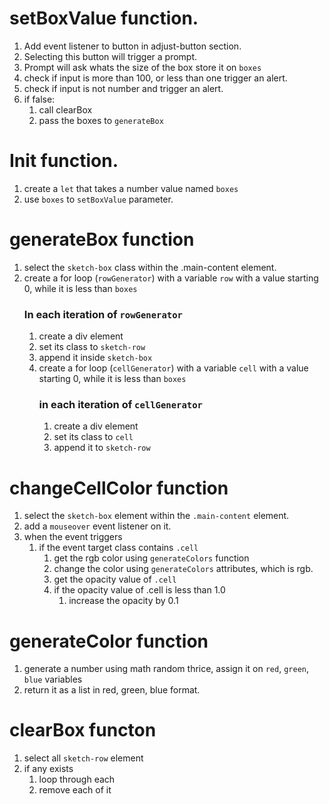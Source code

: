 # setBoxValue function.
1. Add event listener to button in adjust-button section.
1. Selecting this button will trigger a prompt.
1. Prompt will ask whats the size of the box store it on `boxes`
1. check if input is more than 100, or less than one trigger an alert.
1. check if input is not number and trigger an alert.
1. if false:
    1. call clearBox
    1. pass the boxes to `generateBox`

# Init function.
1. create a `let` that takes a number value named `boxes`
1. use `boxes` to `setBoxValue` parameter.

# generateBox function
1. select the `sketch-box` class within the .main-content element.
1. create a for loop (`rowGenerator`) with a variable `row` with a value starting 0, while it is less than `boxes`
    ### In each iteration of `rowGenerator`
    1. create a div element
    1. set its class to `sketch-row`
    1. append it inside `sketch-box`
    1. create a for loop (`cellGenerator`) with a variable `cell` with a value starting 0, while it is less than `boxes`
        ### in each iteration of `cellGenerator`
        1. create a div element
        1. set its class to `cell`
        1. append it to `sketch-row`

# changeCellColor function
1. select the `sketch-box` element within the `.main-content` element.
1. add a `mouseover` event listener on it.
1. when the event triggers
    1. if the event target class contains `.cell`
        1. get the rgb color using `generateColors` function
        1. change the color using `generateColors` attributes, which is rgb.
        1. get the opacity value of `.cell`
        1. if the opacity value of .cell is less than 1.0
            1. increase the opacity by 0.1

# generateColor function
1. generate a number using math random thrice, assign it on `red`, `green`, `blue` variables
2. return it as a list in red, green, blue format. 

# clearBox functon
1. select all `sketch-row` element
1. if any exists
    1. loop through each
    1. remove each of it